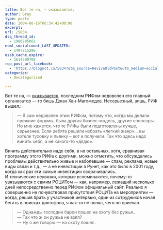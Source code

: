 ```yaml
---
title: Вот те на, — оказывается,
author: Gray
type: posts
date: 2004-06-16T06:34:42+00:00
excerpt:
url: /5034
dsq_thread_id:
  - 1960285061
esml_socialcount_LAST_UPDATED:
  - 1497215286
essb_cache_expire:
  - 1614509708
rop_post_url_facebook:
  - 'https://blognot.co/5034?utm_source=ReviveOldPost&utm_medium=social&utm_campaign=ReviveOldPost'
categories:
  - Uncategorized

---
```








Вот те на, &#8212; <a href="http://webinform.ru/interview/1294.html" target="_blank">оказывается</a>, последним РИФом недоволен его главный организатор &#8212; то бишь Джан Хан-Магомедов. Несерьезный, вишь, РИФ вышел.:

> &#8212; Я сам недоволен этим РИФом, потому что, когда мы делали прежние форумы, была другая бизнес-модель, другие спонсоры. Но мне кажется, что те РИФы были подготовлены лучше, серьезнее. Если ребята решили избрать &laquo;легкий жанр&raquo;&#8230; вы хотели тусовку и пьянку &#8211; вот и получили. Так что здесь надо винить себя, а не какого-то &laquo;дядю&raquo;.

Винить действительно надо себя, а не остальных, хотя, сравнивая программу этого РИФа с другими, можно отметить, что обсуждались проблемы действительно живые и наболевшие &#8212; спам, реклама, новые виды связи и т.д., &#8212; а не инвестиции в Рунет, как это было в 2001 году, когда как раз эти самые инвестиции сворачивались.  
И технические неувязки, которые вспоминаются, почему-то увязываются с самим РОЦИТом &#8212; как, например, лежащий несколько дней непосредственно перед РИФом официальный сайт. Реально я совершенно не почувствовал присутствия РОЦИТа на мероприятии &#8212; когда, решив брать у участников интервью, один из сотрудников начал бегать в поисках диктофона, я как-то не понял, чего он приехал.

> &#8212; Однажды господин барон пошел на охоту без ружья&#8230;  
> &#8212; Так что ж он ружье не взял?  
> &#8212; Ну я же говорю &#8212; на охоту пошел.